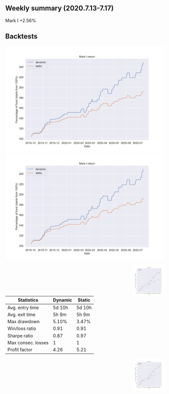 ## Weekly summary (2020.7.13-7.17)

Mark I  +2.56%


## Backtests

![Image](figures/MarkI_return.png)  ![Image](figures/MarkI_return.png)


<img align="right" width="100" height="100" src=figures/MarkI_return.png>

| Statistics | Dynamic | Static |
| ------------- | ------------- | ------------ |
| Avg. entry time  | 5d 10h  | 5d 10h |
| Avg. exit time  | 5h 9m  | 5h 9m |
| Max drawdown  | 5.10%  | 3.47% |
| Win/loss ratio  | 0.91  | 0.91 |
| Sharpe ratio  | 0.87  | 0.97 |
| Max consec. losses  | 1  | 1 |
| Profit factor  | 4.26  | 5.21 |


<img align="right" width="100" height="100" src=figures/MarkI_return.png>
